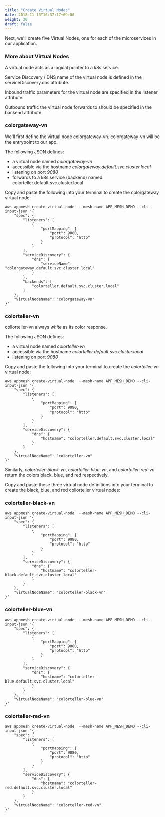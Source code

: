 ```yaml
---
title: "Create Virtual Nodes"
date: 2018-11-13T16:37:17+09:00
weight: 30
draft: false
---
```


Next, we'll create five Virtual Nodes, one for each of the microservices in our application.

### More about Virtual Nodes

A virtual node acts as a logical pointer to a k8s service.

Service Discovery / DNS name of the virtual node is defined in the serviceDiscovery.dns attribute.

Inbound traffic parameters for the virtual node are specified in the listener attribute.

Outbound traffic the virtual node forwards to should be specified in the backend attribute.

### colorgateway-vn

We'll first define the virtual node colorgateway-vn.  colorgateway-vn will be the entrypoint to our app.

The following JSON defines:

* a virtual node named *colorgateway-vn*
* accessible via the hostname *colorgateway.default.svc.cluster.local*
* listening on port *9080*
* forwards to a k8s service (backend) named colorteller.default.svc.cluster.local

Copy and paste the following into your terminal to create the colorgateway virtual node:

```
aws appmesh create-virtual-node  --mesh-name APP_MESH_DEMO --cli-input-json '{
    "spec": {
        "listeners": [
            {
                "portMapping": {
                    "port": 9080,
                    "protocol": "http"
                }
            }
        ],
        "serviceDiscovery": {
            "dns": {
                "serviceName": "colorgateway.default.svc.cluster.local"
            }
        },
        "backends": [
            "colorteller.default.svc.cluster.local"
        ]
    },
    "virtualNodeName": "colorgateway-vn"
}'
```

### colorteller-vn

collorteller-vn always *white* as its color response.

The following JSON defines:

* a virtual node named *colorteller-vn*
* accessible via the hostname *colorteller.default.svc.cluster.local*
* listening on port *9080*

Copy and paste the following into your terminal to create the *colorteller-vn* virtual node:

```
aws appmesh create-virtual-node  --mesh-name APP_MESH_DEMO --cli-input-json '{
    "spec": {
        "listeners": [
            {
                "portMapping": {
                    "port": 9080,
                    "protocol": "http"
                }
            }
        ],
        "serviceDiscovery": {
            "dns": {
                "hostname": "colorteller.default.svc.cluster.local"
            }
        }
    },
    "virtualNodeName": "colorteller-vn"
}'
```
Similarly, *colorteller-black-vn*, *colorteller-blue-vn*, and *colorteller-red-vn* return the colors black, blue, and red respectively.

Copy and paste these three virtual node definitions into your terminal to create the black, blue, and red collorteller virtual nodes:

### colorteller-black-vn

```
aws appmesh create-virtual-node  --mesh-name APP_MESH_DEMO --cli-input-json '{
    "spec": {
        "listeners": [
            {
                "portMapping": {
                    "port": 9080,
                    "protocol": "http"
                }
            }
        ],
        "serviceDiscovery": {
            "dns": {
                "hostname": "colorteller-black.default.svc.cluster.local"
            }
        }
    },
    "virtualNodeName": "colorteller-black-vn"
}'
```
### colorteller-blue-vn

```
aws appmesh create-virtual-node  --mesh-name APP_MESH_DEMO --cli-input-json '{
    "spec": {
        "listeners": [
            {
                "portMapping": {
                    "port": 9080,
                    "protocol": "http"
                }
            }
        ],
        "serviceDiscovery": {
            "dns": {
                "hostname": "colorteller-blue.default.svc.cluster.local"
            }
        }
    },
    "virtualNodeName": "colorteller-blue-vn"
}'
```

### colorteller-red-vn

```
aws appmesh create-virtual-node  --mesh-name APP_MESH_DEMO --cli-input-json '{
    "spec": {
        "listeners": [
            {
                "portMapping": {
                    "port": 9080,
                    "protocol": "http"
                }
            }
        ],
        "serviceDiscovery": {
            "dns": {
                "hostname": "colorteller-red.default.svc.cluster.local"
            }
        }
    },
    "virtualNodeName": "colorteller-red-vn"
}'
```
